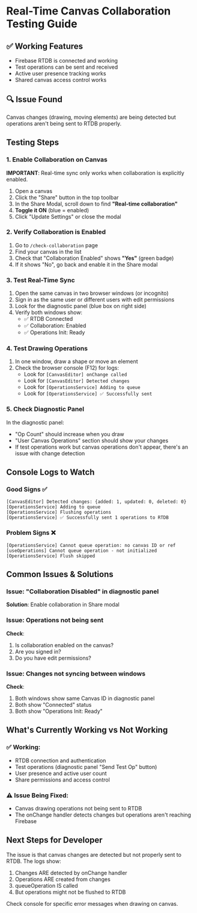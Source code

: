 # Real-Time Canvas Collaboration Testing Guide

## ✅ Working Features
- Firebase RTDB is connected and working
- Test operations can be sent and received
- Active user presence tracking works
- Shared canvas access control works

## 🔍 Issue Found
Canvas changes (drawing, moving elements) are being detected but operations aren't being sent to RTDB properly.

## Testing Steps

### 1. Enable Collaboration on Canvas
**IMPORTANT**: Real-time sync only works when collaboration is explicitly enabled.

1. Open a canvas
2. Click the "Share" button in the top toolbar
3. In the Share Modal, scroll down to find **"Real-time collaboration"**
4. **Toggle it ON** (blue = enabled)
5. Click "Update Settings" or close the modal

### 2. Verify Collaboration is Enabled
1. Go to `/check-collaboration` page
2. Find your canvas in the list
3. Check that "Collaboration Enabled" shows **"Yes"** (green badge)
4. If it shows "No", go back and enable it in the Share modal

### 3. Test Real-Time Sync
1. Open the same canvas in two browser windows (or incognito)
2. Sign in as the same user or different users with edit permissions
3. Look for the diagnostic panel (blue box on right side)
4. Verify both windows show:
   - ✅ RTDB Connected
   - ✅ Collaboration: Enabled
   - ✅ Operations Init: Ready

### 4. Test Drawing Operations
1. In one window, draw a shape or move an element
2. Check the browser console (F12) for logs:
   - Look for `[CanvasEditor] onChange called`
   - Look for `[CanvasEditor] Detected changes`
   - Look for `[OperationsService] Adding to queue`
   - Look for `[OperationsService] ✅ Successfully sent`

### 5. Check Diagnostic Panel
In the diagnostic panel:
- "Op Count" should increase when you draw
- "User Canvas Operations" section should show your changes
- If test operations work but canvas operations don't appear, there's an issue with change detection

## Console Logs to Watch

### Good Signs ✅
```
[CanvasEditor] Detected changes: {added: 1, updated: 0, deleted: 0}
[OperationsService] Adding to queue
[OperationsService] Flushing operations
[OperationsService] ✅ Successfully sent 1 operations to RTDB
```

### Problem Signs ❌
```
[OperationsService] Cannot queue operation: no canvas ID or ref
[useOperations] Cannot queue operation - not initialized
[OperationsService] Flush skipped
```

## Common Issues & Solutions

### Issue: "Collaboration Disabled" in diagnostic panel
**Solution**: Enable collaboration in Share modal

### Issue: Operations not being sent
**Check**:
1. Is collaboration enabled on the canvas?
2. Are you signed in?
3. Do you have edit permissions?

### Issue: Changes not syncing between windows
**Check**:
1. Both windows show same Canvas ID in diagnostic panel
2. Both show "Connected" status
3. Both show "Operations Init: Ready"

## What's Currently Working vs Not Working

### ✅ Working:
- RTDB connection and authentication
- Test operations (diagnostic panel "Send Test Op" button)
- User presence and active user count
- Share permissions and access control

### ⚠️ Issue Being Fixed:
- Canvas drawing operations not being sent to RTDB
- The onChange handler detects changes but operations aren't reaching Firebase

## Next Steps for Developer

The issue is that canvas changes are detected but not properly sent to RTDB. The logs show:
1. Changes ARE detected by onChange handler
2. Operations ARE created from changes
3. queueOperation IS called
4. But operations might not be flushed to RTDB

Check console for specific error messages when drawing on canvas.